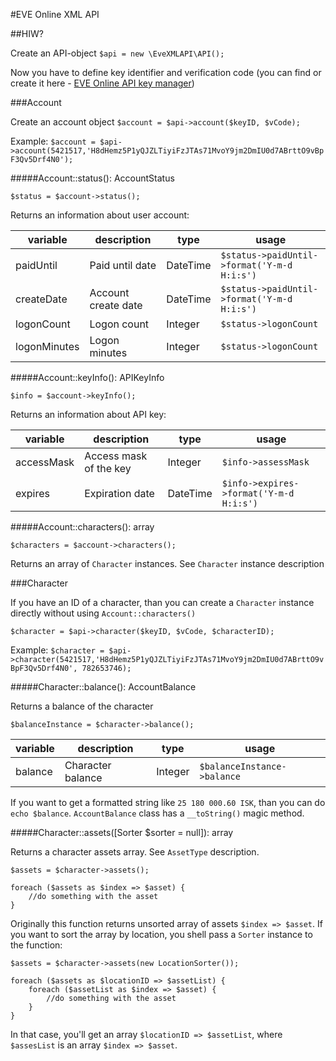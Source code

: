 #EVE Online XML API

##HIW?

Create an API-object `$api = new \EveXMLAPI\API();`

Now you have to define key identifier and verification code (you can find or create it here -
[EVE Online API key manager](https://api.eveonline.com/))
 
###Account

Create an account object
`$account = $api->account($keyID, $vCode);`

Example: `$account = $api->account(5421517,'H8dHemz5P1yQJZLTiyiFzJTAs71MvoY9jm2DmIU0d7ABrttO9vBpF3Qv5Drf4N0');`

#####Account::status(): AccountStatus

`$status = $account->status();`

Returns an information about user account:

| variable  | description | type | usage |
| --- | --- | --- | --- |
| paidUntil | Paid until date | DateTime | `$status->paidUntil->format('Y-m-d H:i:s')` |
| createDate | Account create date | DateTime | `$status->paidUntil->format('Y-m-d H:i:s')` |
| logonCount | Logon count | Integer | `$status->logonCount` |
| logonMinutes | Logon minutes | Integer | `$status->logonCount` |

#####Account::keyInfo(): APIKeyInfo

`$info = $account->keyInfo();`

Returns an information about API key:

| variable  | description | type | usage |
| --- | --- | --- | --- |
| accessMask | Access mask of the key | Integer | `$info->assessMask` |
| expires | Expiration date | DateTime | `$info->expires->format('Y-m-d H:i:s')` |

#####Account::characters(): array

`$characters = $account->characters();`

Returns an array of `Character` instances. See `Character` instance description

###Character

If you have an ID of a character, than you can create a `Character` instance directly without using
`Account::characters()`

`$character = $api->character($keyID, $vCode, $characterID);`

Example:
`$character = $api->character(5421517,'H8dHemz5P1yQJZLTiyiFzJTAs71MvoY9jm2DmIU0d7ABrttO9vBpF3Qv5Drf4N0', 782653746);`

#####Character::balance(): AccountBalance

Returns a balance of the character

`$balanceInstance = $character->balance();`

| variable  | description | type | usage |
| --- | --- | --- | --- |
| balance | Character balance | Integer | `$balanceInstance->balance` |

If you want to get a formatted string like `25 180 000.60 ISK`, than you can do `echo $balance`. `AccountBalance`
class has a `__toString()` magic method.

#####Character::assets([Sorter $sorter = null]): array

Returns a character assets array. See `AssetType` description.

```
$assets = $character->assets();

foreach ($assets as $index => $asset) {
    //do something with the asset
}
```

Originally this function returns unsorted array of assets `$index => $asset`. If you want to sort the array by
location, you shell pass a `Sorter` instance to the function:

```
$assets = $character->assets(new LocationSorter());

foreach ($assets as $locationID => $assetList) {
    foreach ($assetList as $index => $asset) {
        //do something with the asset
    }
}
```

In that case, you'll get an array `$locationID => $assetList`, where `$assesList` is an array `$index => $asset`.
